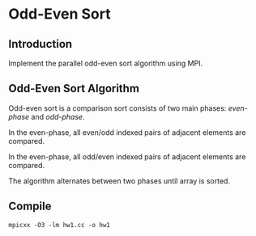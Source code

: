 # Odd-Even Sort

## Introduction

Implement the parallel odd-even sort algorithm using MPI.

## Odd-Even Sort Algorithm

Odd-even sort is a comparison sort consists of two main phases: *even-phase* and *odd-phase*.

In the even-phase, all even/odd indexed pairs of adjacent elements are compared. 

In the even-phase, all odd/even indexed pairs of adjacent elements are compared. 

The algorithm alternates between two phases until array is sorted.

## Compile

`mpicxx -O3 -lm hw1.cc -o hw1`